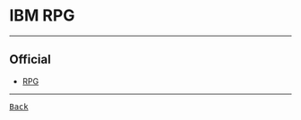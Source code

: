 # IBM RPG

---

## Official

- [RPG](https://www.ibm.com/docs/en/i/7.3?topic=languages-rpg)

---

[<kbd> Back </kbd>](./readme.md)
